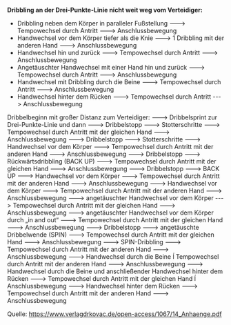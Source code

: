 
**Dribbling an der Drei-Punkte-Linie nicht weit weg vom Verteidiger:**
 - Dribbling neben dem Körper in paralleler Fußstellung  --->  Tempowechsel durch Antritt  ---> Anschlussbewegung
 - Handwechsel vor dem Körper tiefer als die Knie  --->   1 Dribbling mit der anderen Hand --->  Anschlussbewegung
 - Handwechsel hin und zurück  --->  Tempowechsel durch Antritt  --->   Anschlussbewegung
 - Angetäuschter Handwechsel mit einer Hand hin und zurück  --->   Tempowechsel durch Antritt  ---> Anschlussbewegung
 - Handwechsel mit Dribbling durch die Beine  --->  Tempowechsel durch Antritt  --->   Anschlussbewegung
 - Handwechsel hinter dem Rücken --->  Tempowechsel durch Antritt  ---> Anschlussbewegung

Dribbelbeginn mit großer Distanz zum Verteidiger:
--->   Dribbelsprint zur Drei-Punkte-Linie und dann --->  Dribbelstopp  --->   Stotterschritte  --->  Tempowechsel durch Antritt mit der gleichen Hand  ---> Anschlussbewegung
--->   Dribbelstopp  --->  Stotterschritte  --->  Handwechsel vor dem Körper  --->  Tempowechsel durch Antritt mit der anderen Hand  ---> Anschlussbewegung
--->   Dribbelstopp  --->  Rückwärtsdribbling (BACK UP)  --->   Tempowechsel durch Antritt mit der gleichen Hand  ---> Anschlussbewegung
--->   Dribbelstopp  --->  BACK UP  --->  Handwechsel vor dem Körper  --->  Tempowechsel durch Antritt mit der anderen Hand  --->  Anschlussbewegung
--->   Handwechsel vor dem Körper  --->  Tempowechsel durch Antritt mit der anderen Hand  ---> Anschlussbewegung
--->   angetäuschter Handwechsel vor dem Körper  --->  Tempowechsel durch Antritt mit der gleichen Hand  --->  Anschlussbewegung
--->   angetäuschter Handwechsel vor dem Körper durch „in and out“  --->  Tempowechsel durch Antritt mit der gleichen Hand  --->  Anschlussbewegung
--->   Dribbelstopp  --->  angetäuschte Dribbelwende (SPIN)  --->  Tempowechsel durch Antritt mit der gleichen Hand  --->  Anschlussbewegung
--->   SPIN-Dribbling  --->  Tempowechsel durch Antritt mit der anderen Hand  --->  Anschlussbewegung
--->   Handwechsel durch die Beine ĺ Tempowechsel durch Antritt mit der anderen Hand --->    Anschlussbewegung
--->   Handwechsel durch die Beine und anschließender Handwechsel hinter dem Rücken  --->   Tempowechsel durch Antritt mit der gleichen Hand ĺ Anschlussbewegung
--->   Handwechsel hinter dem Rücken  --->    Tempowechsel durch Antritt mit der anderen Hand  --->  Anschlussbewegung


   Quelle: https://www.verlagdrkovac.de/open-access/1067/14_Anhaenge.pdf
